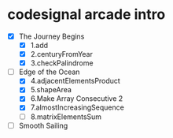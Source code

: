 # codesignal arcade intro

- [x] The Journey Begins
  - [x] 1.add
  - [x] 2.centuryFromYear
  - [x] 3.checkPalindrome
- [ ] Edge of the Ocean
  - [x] 4.adjacentElementsProduct
  - [x] 5.shapeArea
  - [x] 6.Make Array Consecutive 2
  - [x] 7.almostIncreasingSequence
  - [ ] 8.matrixElementsSum
- [ ] Smooth Sailing